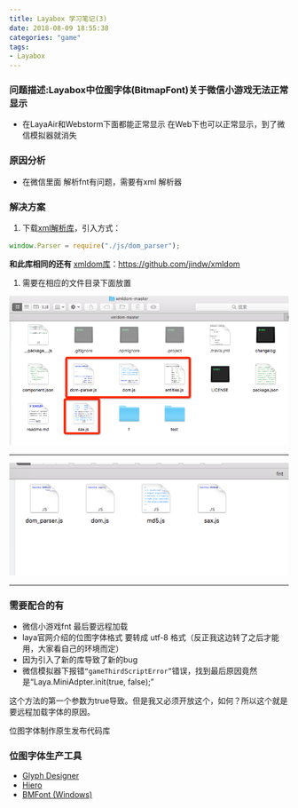 ```yaml
---
title: Layabox 学习笔记(3)
date: 2018-08-09 18:55:38
categories: "game"
tags:
- Layabox
---
```


### 问题描述:Layabox中位图字体(BitmapFont)关于微信小游戏无法正常显示

- 在LayaAir和Webstorm下面都能正常显示 在Web下也可以正常显示，到了微信模拟器就消失

<!-- more -->

### 原因分析

- 在微信里面 解析fnt有问题，需要有xml 解析器

### 解决方案

1. 下载[xml解析库](http://fairygui.oss-cn-shenzhen.aliyuncs.com/js.rar)，引入方式：

```typescript
window.Parser = require("./js/dom_parser");
```

**和此库相同的还有** [xmldom库](https://github.com/jindw/xmldom)：https://github.com/jindw/xmldom

1. 需要在相应的文件目录下面放置 

![image-20180915193623298](Layabox-学习笔记-3/image-20180915193623298.png)

------

![image-20180915193734636](Layabox-学习笔记-3/image-20180915193734636.png)

------

### 需要配合的有

- 微信小游戏fnt 最后要远程加载
- laya官网介绍的位图字体格式 要转成 utf-8 格式（反正我这边转了之后才能用，大家看自己的环境而定）
- 因为引入了新的库导致了新的bug
- 微信模拟器下报错`“gameThirdScriptError”`错误，找到最后原因竟然是“Laya.MiniAdpter.init(true, false);”

这个方法的第一个参数为true导致。但是我又必须开放这个，如何？所以这个就是要远程加载字体的原因。

位图字体制作原生发布代码库

### 位图字体生产工具

- [Glyph Designer](https://71squared.com/glyphdesigner)
- [Hiero](https://github.com/libgdx/libgdx/wiki/Hiero)
- [BMFont (Windows)](http://www.angelcode.com/products/bmfont/)









